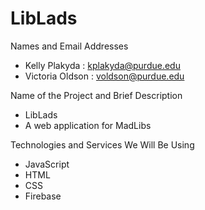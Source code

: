 # LibLads
Names and Email Addresses
- Kelly Plakyda : kplakyda@purdue.edu
- Victoria Oldson : voldson@purdue.edu

Name of the Project and Brief Description
- LibLads
- A web application for MadLibs

Technologies and Services We Will Be Using
- JavaScript
- HTML
- CSS
- Firebase

